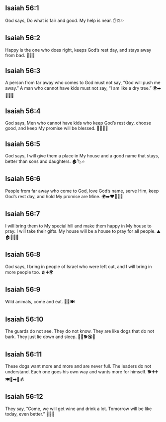 ## Isaiah 56:1
God says, Do what is fair and good. My help is near. ✋⚖️✨
## Isaiah 56:2
Happy is the one who does right, keeps God’s rest day, and stays away from bad. 🙂🛌🚫
## Isaiah 56:3
A person from far away who comes to God must not say, “God will push me away.” A man who cannot have kids must not say, “I am like a dry tree.” 🌍➡️🙏❌🌳
## Isaiah 56:4
God says, Men who cannot have kids who keep God’s rest day, choose good, and keep My promise will be blessed. 👶❌🙏✅
## Isaiah 56:5
God says, I will give them a place in My house and a good name that stays, better than sons and daughters. 🏠🏷️⭐
## Isaiah 56:6
People from far away who come to God, love God’s name, serve Him, keep God’s rest day, and hold My promise are Mine. 🌍➡️❤️🙏🛌🤝
## Isaiah 56:7
I will bring them to My special hill and make them happy in My house to pray. I will take their gifts. My house will be a house to pray for all people. ⛰️🏠🙏😊🎁
## Isaiah 56:8
God says, I bring in people of Israel who were left out, and I will bring in more people too. 🫂➕🌍
## Isaiah 56:9
Wild animals, come and eat. 🐺🐯🍽️
## Isaiah 56:10
The guards do not see. They do not know. They are like dogs that do not bark. They just lie down and sleep. 👀❌🐕🔇😴
## Isaiah 56:11
These dogs want more and more and are never full. The leaders do not understand. Each one goes his own way and wants more for himself. 🐕➕➕🍽️🧍➡️🧍💰
## Isaiah 56:12
They say, “Come, we will get wine and drink a lot. Tomorrow will be like today, even better.” 🍷🥤😕
